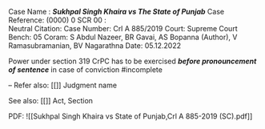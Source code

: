 Case Name : ***Sukhpal Singh Khaira vs The State of Punjab***
Case Reference: (0000) 0 SCR 00 :  
Neutral Citation:
Case Number: Crl A 885/2019
Court: Supreme Court
Bench: 05
Coram: S Abdul Nazeer, BR Gavai, AS Bopanna (Author), V Ramasubramanian, BV Nagarathna
Date: 05.12.2022

Power under section 319 CrPC has to be exercised ***before pronouncement of sentence*** in case of conviction #incomplete 

–
Refer also:
[[]]
Judgment name

See also:
[[]] 
Act, Section

PDF:
![[Sukhpal Singh Khaira vs State of Punjab,Crl A 885-2019 (SC).pdf]]